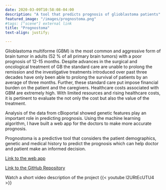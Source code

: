 ```yaml
---
date: 2020-03-09T10:58:08-04:00
description: "A tool that predicts prognosis of glioblastoma patients"
featured_image: "/images/prognostoma.png"
#tags: ["scene"] external link 
title: "Prognostoma"
text-align: justify;

---
```


Glioblastoma multiforme (GBM)  is the most common and aggressive form of brain tumor in adults (52 % of all primary brain tumors) with a poor prognosis of 12-15 months. Despite advances in the surgical and oncological treatment of GB the standard care are unable to prolong the remission and the investigative treatments introduced over past three decades have only been able to prolong the survival of patients by an average of three months. Further, these standard care put impose financial burden on the patient and the caregivers. Healthcare costs associated with GBM are extremely high. With limited resources and rising healthcare costs, it is pertinent to evaluate the not only the cost but also the value of the treatment.

Analysis of the data from  cBioportal showed genetic features play an important role in predicting prognosis. Using the machine learning algorithm, I have built a web app for the doctors to make more accurate prognosis.

 Prognostoma is a predictive tool that considers the patient demographics, genetic and medical history to predict the prognosis which can help doctor and patient make an informed decision.




[Link to the web app](https://obscure-reef-35666.herokuapp.com/) <break>

[Link to the GitHub Repository](https://github.com/KIRTISNIGDHA/Prognostoma)

Watch a short video description of the project {{< youtube l2URtEcUTU4 >}}